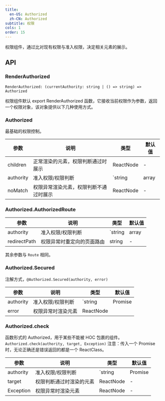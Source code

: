 ```yaml
---
title:
  en-US: Authorized
  zh-CN: Authorized
subtitle: 权限
cols: 1
order: 15
---
```


权限组件，通过比对现有权限与准入权限，决定相关元素的展示。

## API

### RenderAuthorized

`RenderAuthorized: (currentAuthority: string | () => string) => Authorized`

权限组件默认 export RenderAuthorized 函数，它接收当前权限作为参数，返回一个权限对象，该对象提供以下几种使用方式。

### Authorized

最基础的权限控制。

| 参数 | 说明 | 类型 | 默认值 |
| --- | --- | --- | --- |
| children | 正常渲染的元素，权限判断通过时展示 | ReactNode | - |
| authority | 准入权限/权限判断 | `string | array | Promise | (currentAuthority) => boolean | Promise` | - |
| noMatch | 权限异常渲染元素，权限判断不通过时展示 | ReactNode | - |

### Authorized.AuthorizedRoute

| 参数 | 说明 | 类型 | 默认值 |
| --- | --- | --- | --- |
| authority | 准入权限/权限判断 | `string | array | Promise | (currentAuthority) => boolean | Promise` | - |
| redirectPath | 权限异常时重定向的页面路由 | string | - |

其余参数与 `Route` 相同。

### Authorized.Secured

注解方式，`@Authorized.Secured(authority, error)`

| 参数 | 说明 | 类型 | 默认值 |
| --- | --- | --- | --- |
| authority | 准入权限/权限判断 | `string | Promise | (currentAuthority) => boolean | Promise` | - |
| error | 权限异常时渲染元素 | ReactNode | <Exception type="403" /> |

### Authorized.check

函数形式的 Authorized，用于某些不能被 HOC 包裹的组件。 `Authorized.check(authority, target, Exception)` 注意：传入一个 Promise 时，无论正确还是错误返回的都是一个 ReactClass。

| 参数 | 说明 | 类型 | 默认值 |
| --- | --- | --- | --- |
| authority | 准入权限/权限判断 | `string | Promise | (currentAuthority) => boolean | Promise` | - |
| target | 权限判断通过时渲染的元素 | ReactNode | - |
| Exception | 权限异常时渲染元素 | ReactNode | - |
